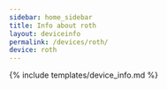 ```yaml
---
sidebar: home_sidebar
title: Info about roth
layout: deviceinfo
permalink: /devices/roth/
device: roth
---
```

{% include templates/device_info.md %}
